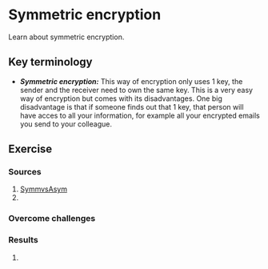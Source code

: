 # Symmetric encryption
Learn about symmetric encryption.

## Key terminology
- ***Symmetric encryption:*** This way of encryption only uses 1 key, the sender and the receiver need to own the same key. This is a very easy way of encryption but comes with its disadvantages. One big disadvantage is that if someone finds out that 1 key, that person will have acces to all your information, for example all your encrypted emails you send to your colleague.




## Exercise
### Sources
1. [SymmvsAsym](https://blog.mailfence.com/symmetric-vs-asymmetric-encryption/#:~:text=Symmetric%20encryption%20uses%20a%20private,her%20private%20key%20to%20decrypt.)
2. 

### Overcome challenges


### Results
1. 






